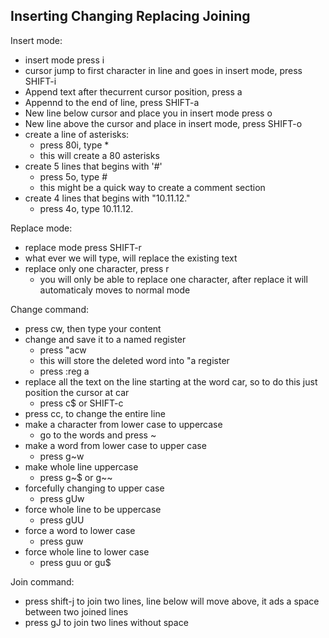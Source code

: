 Inserting Changing Replacing Joining
---

Insert mode:

*   insert mode press i
*   cursor jump to first character in line and goes in insert mode, press SHIFT-i
*   Append text after thecurrent cursor position, press a
*   Appennd to the end of line, press SHIFT-a
*   New line below cursor and place you in insert mode press o
*   New line above the cursor and place in insert mode, press SHIFT-o
*   create a line of asterisks:
     *   press 80i, type *
     *   this will create a 80 asterisks
*   create 5 lines that begins with '#'
     *   press 5o, type #
     *   this might be a quick way to create a comment section
*   create 4 lines that begins with "10.11.12."
     *   press 4o, type 10.11.12.

Replace mode:

*   replace mode press SHIFT-r
*   what ever we will type, will replace the existing text
*   replace only one character, press r
     *   you will only be able to replace one character, after replace it will automaticaly moves to normal mode

Change command:

*   press cw, then type your content
*   change and save it to a named register
     *   press "acw
     *   this will store the deleted word into "a register
     *   press :reg a <enter>
*   replace all the text on the line starting at the word car, so to do this just position the cursor at car 
     *   press c$ or SHIFT-c
*   press cc, to change the entire line
*   make a character from lower case to uppercase
     *   go to the words and press ~
*   make a word from lower case to upper case
     *   press g~w
*   make whole line uppercase
     *   press g~$ or g~~
*   forcefully changing to upper case
     *   press gUw
*   force whole line to be uppercase
     *   press gUU
*   force a word to lower case
     *   press guw
*   force whole line to lower case
     *   press guu or gu$

Join command:

*   press shift-j to join two lines, line below will move above, it ads a space between two joined lines
*   press gJ to join two lines without space

